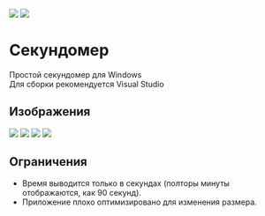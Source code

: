 ![](https://img.shields.io/badge/Platform-Windows-green)
![](https://img.shields.io/badge/.NET-4.6.1-yellow)
# Секундомер
Простой секундомер для Windows  
Для сборки рекомендуется Visual Studio
## Изображения
![](https://user-images.githubusercontent.com/103951737/164985073-eaaba9e8-66ee-4b4e-a380-9715a26b2b3d.png)
![](https://user-images.githubusercontent.com/103951737/164988243-5793d8f4-1629-4d81-9a0d-438da64df8a3.png)
![](https://user-images.githubusercontent.com/103951737/164988283-1a93b3b1-8ff6-4f00-bf52-65f7fffbd8f8.png)
![](https://user-images.githubusercontent.com/103951737/164988353-e4f0bb61-dc53-415a-b307-86497319c17c.png)
## Ограничения
+ Время выводится только в секундах (полторы минуты отображаются, как 90 секунд).
+ Приложение плохо оптимизировано для изменения размера.
